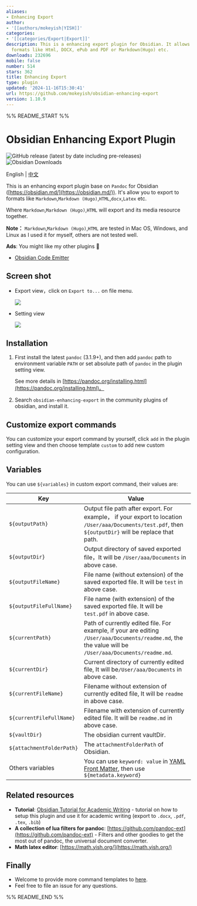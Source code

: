 ```yaml
---
aliases:
- Enhancing Export
author:
- '[[authors/mokeyish|YISH]]'
categories:
- '[[categories/Export|Export]]'
description: This is a enhancing export plugin for Obsidian. It allows to export to
  formats like Html, DOCX, ePub and PDF or Markdown(Hugo) etc.
downloads: 232696
mobile: false
number: 514
stars: 362
title: Enhancing Export
type: plugin
updated: '2024-11-16T15:30:41'
url: https://github.com/mokeyish/obsidian-enhancing-export
version: 1.10.9
---
```


%% README_START %%

# Obsidian Enhancing Export Plugin

![GitHub release (latest by date including pre-releases)](https://img.shields.io/github/v/release/mokeyish/obsidian-enhancing-export?display_name=tag&include_prereleases)
![Obsidian Downloads](https://img.shields.io/badge/dynamic/json?logo=obsidian&color=%23483699&label=downloads&query=%24%5B%27obsidian-enhancing-export%27%5D.downloads&url=https%3A%2F%2Fraw.githubusercontent.com%2Fobsidianmd%2Fobsidian-releases%2Fmaster%2Fcommunity-plugin-stats.json)

English | [中文](https://github.com/mokeyish/obsidian-enhancing-export/blob/master/README_zh-CN.md)

This is an enhancing export plugin base on `Pandoc` for Obsidian ([https://obsidian.md/](https://obsidian.md/)). It's allow you to export to formats like `Markdown`,`Markdown (Hugo)`,`HTML`,`docx`,`Latex` etc.

Where `Markdown`,`Markdown (Hugo)`,`HTML` will export and its media resource together.

**Note：**  `Markdown`,`Markdown (Hugo)`,`HTML` are tested in Mac OS, Windows, and Linux as I used it for myself, others are not tested well.


**Ads**: You might like my other plugins 🤪
- [Obsidian Code Emitter](https://github.com/mokeyish/obsidian-code-emitter)


## Screen shot

- Export view，click on `Export to...` on file menu.

  ![](https://raw.githubusercontent.com/mokeyish/obsidian-enhancing-export/master/screenshot/exportview_en-US.png)
- Setting view

  ![](https://raw.githubusercontent.com/mokeyish/obsidian-enhancing-export/master/screenshot/settingview_en-US.png)

## Installation

1. First install the latest `pandoc` (3.1.9+), and then add `pandoc` path to environment variable `PATH` or set absolute path of `pandoc` in the plugin setting view.

   See more details in [https://pandoc.org/installing.html](https://pandoc.org/installing.html)。

2. Search `obsidian-enhancing-export` in the community plugins of obsidian, and install it.

## Customize export commands

You can customize your export command by yourself, click `add` in the plugin setting view and then choose template `custom` to add new custom configuration.

## Variables 

You can use `${variables}` in custom export command, their values are:

| Key                       | Value                                                        |
| ------------------------- | ------------------------------------------------------------ |
| `${outputPath}`           | Output file path after export. For example， if your export to location `/User/aaa/Documents/test.pdf`, then `${outputDir}`  will be replace that path. |
| `${outputDir}`            | Output directory of saved exported file，It will be `/User/aaa/Documents` in above case. |
| `${outputFileName}`       | File name (without extension)  of the saved exported file. It will be `test` in above case. |
| `${outputFileFullName}`   | File name (with extension)  of the saved exported file. It will be `test.pdf` in above case. |
| `${currentPath}`          | Path of currently edited file. For example, if your are editing `/User/aaa/Documents/readme.md`, the the value will be `/User/aaa/Documents/readme.md`. |
| `${currentDir}`           | Current directory of currently edited file, It will be`/User/aaa/Documents` in above case. |
| `${currentFileName}`      | Filename without extension of currently edited file, It will be `readme` in above case. |
| `${currentFileFullName}`  | Filename with extension of currently edited file. It will be `readme.md` in above case. |
| `${vaultDir}`             | The obsidian current vaultDir.                               |
| `${attachmentFolderPath}` | The `attachmentFolderPath` of Obsidian.                      |
| Others variables          | You can use `keyword: value` in [YAML Front Matter](https://jekyllrb.com/docs/front-matter/), then use `${metadata.keyword}` |

## Related resources

- **Tutorial**: [Obsidian Tutorial for Academic Writing](https://betterhumans.pub/obsidian-tutorial-for-academic-writing-87b038060522) - tutorial on how to setup this plugin and use it for academic writing (export to `.docx`, `.pdf`, `.tex`, `.bib`)
- **A collection of lua filters for pandoc**: [https://github.com/pandoc-ext](https://github.com/pandoc-ext) - Filters and other goodies to get the most out of pandoc, the universal document converter.
- **Math latex editor**: [https://math.yish.org/](https://math.yish.org/)

## Finally

- Welcome to provide more command templates to [here](src/export_templates.ts).
- Feel free to file an issue for any questions.


%% README_END %%